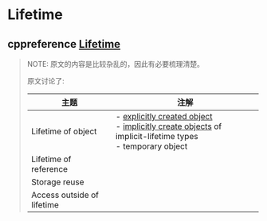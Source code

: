# Lifetime

## cppreference [Lifetime](https://en.cppreference.com/w/cpp/language/lifetime)

> NOTE: 原文的内容是比较杂乱的，因此有必要梳理清楚。
>
> 原文讨论了:
>
> | 主题                       | 注解                                                         |
> | -------------------------- | ------------------------------------------------------------ |
> | Lifetime of object         | - [explicitly created object](https://en.cppreference.com/w/cpp/language/object#Object_creation) <br>- [implicitly create objects](https://en.cppreference.com/w/cpp/language/object#Object_creation) of implicit-lifetime types <br>- temporary object |
> | Lifetime of reference      |                                                              |
> | Storage reuse              |                                                              |
> | Access outside of lifetime |                                                              |
>
> 